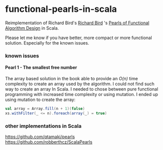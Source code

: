 # functional-pearls-in-scala

Reimplementation of Richard Bird's 
[Richard Bird](https://en.wikipedia.org/wiki/Richard_Bird_(computer_scientist)) 's
[Pearls of Functional Algorithm Design](https://www.cambridge.org/core/books/pearls-of-functional-algorithm-design/B0CF0AC5A205AF9491298684113B088F)
in Scala.

Please let me know if you have better, more compact or more functional solution. Especially for
the known issues.

### known issues
#### Pearl 1 - The smallest free number
The array based solution in the book able to provide an _O(n)_ time complexity to create an array used by the algorithm.
I could not find such way to create an array In Scala. I needed to chose between pure functional programming with
increased time complexity or using mutation. I ended up using mutation to create the array:
```scala
val array = Array.fill(n + 1)(false)
xs.withFilter(_ <= n).foreach(array(_) = true)
```

### other implementations in Scala
https://github.com/qtamaki/pearls  
https://github.com/robberthcz/ScalaPearls  